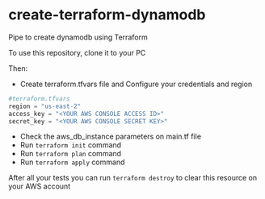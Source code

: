 # create-terraform-dynamodb
Pipe to create dynamodb using Terraform

To use this repository, clone it to your PC

Then:
* Create terraform.tfvars file and Configure your credentials and region 
```terraform
#terraform.tfvars
region = "us-east-2"
access_key = "<YOUR AWS CONSOLE ACCESS ID>"
secret_key = "<YOUR AWS CONSOLE SECRET KEY>"
```
* Check the aws_db_instance parameters on main.tf file
* Run `terraform init` command
* Run `terraform plan` command
* Run `terraform apply` command

After all your tests you can run `terraform destroy` to clear this resource on your AWS account